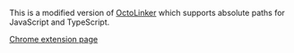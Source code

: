 This is a modified version of [OctoLinker](https://github.com/OctoLinker/OctoLinker) which supports absolute paths for JavaScript and TypeScript.

[Chrome extension page](https://chrome.google.com/webstore/detail/octolinker-absolute/jddmdkfjicdafoimblfejphhpdadmpii)